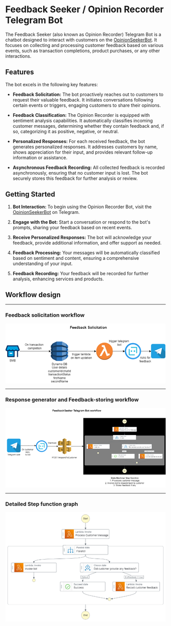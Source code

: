 # Feedback Seeker / Opinion Recorder Telegram Bot

The Feedback Seeker (also known as Opinion Recorder) Telegram Bot is a chatbot designed to interact with customers on the [OpinionSeekerBot](https://t.me/OpinionSeekerBot). It focuses on collecting and processing customer feedback based on various events, such as transaction completions, product purchases, or any other interactions.

## Features

The bot excels in the following key features:

- **Feedback Solicitation:** The bot proactively reaches out to customers to request their valuable feedback. It initiates conversations following certain events or triggers, engaging customers to share their opinions.

- **Feedback Classification:** The Opinion Recorder is equipped with sentiment analysis capabilities. It automatically classifies incoming customer messages, determining whether they contain feedback and, if so, categorizing it as positive, negative, or neutral.

- **Personalized Responses:** For each received feedback, the bot generates personalized responses. It addresses customers by name, shows appreciation for their input, and provides relevant follow-up information or assistance.

- **Asynchronous Feedback Recording:** All collected feedback is recorded asynchronously, ensuring that no customer input is lost. The bot securely stores this feedback for further analysis or review.

## Getting Started

1. **Bot Interaction:** To begin using the Opinion Recorder Bot, visit the [OpinionSeekerBot](https://t.me/OpinionSeekerBot) on Telegram.

2. **Engage with the Bot:** Start a conversation or respond to the bot's prompts, sharing your feedback based on recent events.

3. **Receive Personalized Responses:** The bot will acknowledge your feedback, provide additional information, and offer support as needed.

4. **Feedback Processing:** Your messages will be automatically classified based on sentiment and content, ensuring a comprehensive understanding of your input.

5. **Feedback Recording:** Your feedback will be recorded for further analysis, enhancing services and products.

## Workflow design
---
### Feedback solicitation workflow
<p align="center">
  <img src="https://github.com/kalsrujana/FeedbackSeekerChatbot/blob/main/feedback_solicitation.png" width="700" />
</p>

---
### Response generator and Feedback-storing workflow
<p align="center">
  <img src="https://github.com/kalsrujana/FeedbackSeekerChatbot/blob/main/feedbackSeeker_workflow.png" width="700" />
</p>

---
### Detailed Step function graph
<p align="center">
  <img src="https://github.com/kalsrujana/FeedbackSeekerChatbot/blob/main/stepfunctions_graph.png" width="700" />
</p>
